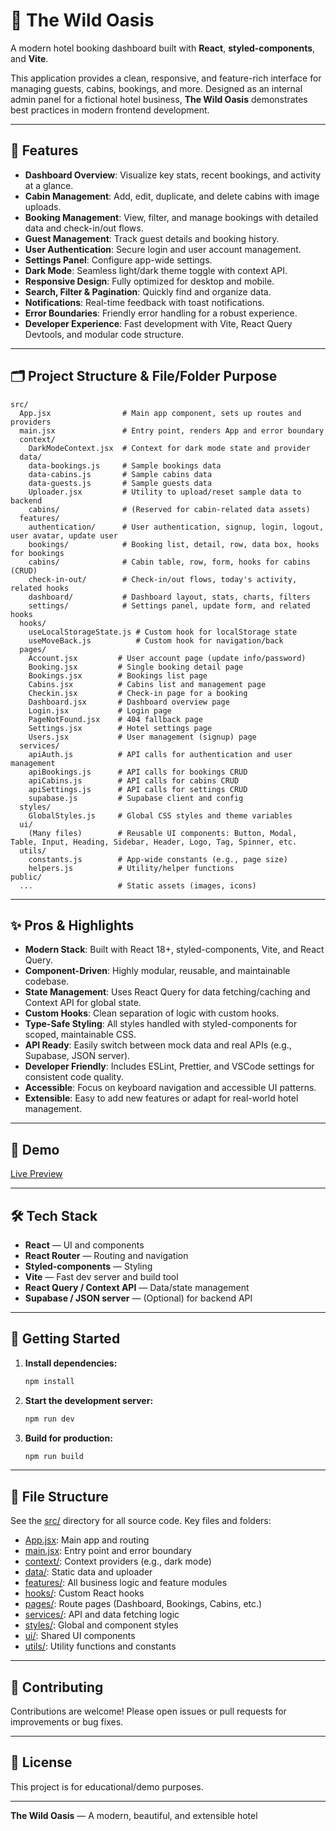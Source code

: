 # 🌴 The Wild Oasis

A modern hotel booking dashboard built with **React**, **styled-components**, and **Vite**.

This application provides a clean, responsive, and feature-rich interface for managing guests, cabins, bookings, and more. Designed as an internal admin panel for a fictional hotel business, **The Wild Oasis** demonstrates best practices in modern frontend development.

---

## 🚀 Features

- **Dashboard Overview**: Visualize key stats, recent bookings, and activity at a glance.
- **Cabin Management**: Add, edit, duplicate, and delete cabins with image uploads.
- **Booking Management**: View, filter, and manage bookings with detailed data and check-in/out flows.
- **Guest Management**: Track guest details and booking history.
- **User Authentication**: Secure login and user account management.
- **Settings Panel**: Configure app-wide settings.
- **Dark Mode**: Seamless light/dark theme toggle with context API.
- **Responsive Design**: Fully optimized for desktop and mobile.
- **Search, Filter & Pagination**: Quickly find and organize data.
- **Notifications**: Real-time feedback with toast notifications.
- **Error Boundaries**: Friendly error handling for a robust experience.
- **Developer Experience**: Fast development with Vite, React Query Devtools, and modular code structure.

---

## 🗂️ Project Structure & File/Folder Purpose

```
src/
  App.jsx                # Main app component, sets up routes and providers
  main.jsx               # Entry point, renders App and error boundary
  context/
    DarkModeContext.jsx  # Context for dark mode state and provider
  data/
    data-bookings.js     # Sample bookings data
    data-cabins.js       # Sample cabins data
    data-guests.js       # Sample guests data
    Uploader.jsx         # Utility to upload/reset sample data to backend
    cabins/              # (Reserved for cabin-related data assets)
  features/
    authentication/      # User authentication, signup, login, logout, user avatar, update user
    bookings/            # Booking list, detail, row, data box, hooks for bookings
    cabins/              # Cabin table, row, form, hooks for cabins (CRUD)
    check-in-out/        # Check-in/out flows, today's activity, related hooks
    dashboard/           # Dashboard layout, stats, charts, filters
    settings/            # Settings panel, update form, and related hooks
  hooks/
    useLocalStorageState.js # Custom hook for localStorage state
    useMoveBack.js          # Custom hook for navigation/back
  pages/
    Account.jsx         # User account page (update info/password)
    Booking.jsx         # Single booking detail page
    Bookings.jsx        # Bookings list page
    Cabins.jsx          # Cabins list and management page
    Checkin.jsx         # Check-in page for a booking
    Dashboard.jsx       # Dashboard overview page
    Login.jsx           # Login page
    PageNotFound.jsx    # 404 fallback page
    Settings.jsx        # Hotel settings page
    Users.jsx           # User management (signup) page
  services/
    apiAuth.js          # API calls for authentication and user management
    apiBookings.js      # API calls for bookings CRUD
    apiCabins.js        # API calls for cabins CRUD
    apiSettings.js      # API calls for settings CRUD
    supabase.js         # Supabase client and config
  styles/
    GlobalStyles.js     # Global CSS styles and theme variables
  ui/
    (Many files)        # Reusable UI components: Button, Modal, Table, Input, Heading, Sidebar, Header, Logo, Tag, Spinner, etc.
  utils/
    constants.js        # App-wide constants (e.g., page size)
    helpers.js          # Utility/helper functions
public/
  ...                   # Static assets (images, icons)
```

---

## ✨ Pros & Highlights

- **Modern Stack**: Built with React 18+, styled-components, Vite, and React Query.
- **Component-Driven**: Highly modular, reusable, and maintainable codebase.
- **State Management**: Uses React Query for data fetching/caching and Context API for global state.
- **Custom Hooks**: Clean separation of logic with custom hooks.
- **Type-Safe Styling**: All styles handled with styled-components for scoped, maintainable CSS.
- **API Ready**: Easily switch between mock data and real APIs (e.g., Supabase, JSON server).
- **Developer Friendly**: Includes ESLint, Prettier, and VSCode settings for consistent code quality.
- **Accessible**: Focus on keyboard navigation and accessible UI patterns.
- **Extensible**: Easy to add new features or adapt for real-world hotel management.

---

## 📸 Demo

[Live Preview](https://the-wild-oasis-sand-beta.vercel.app/)

---

## 🛠️ Tech Stack

- **React** — UI and components
- **React Router** — Routing and navigation
- **Styled-components** — Styling
- **Vite** — Fast dev server and build tool
- **React Query / Context API** — Data/state management
- **Supabase / JSON server** — (Optional) for backend API

---

## 🏁 Getting Started

1. **Install dependencies:**
   ```sh
   npm install
   ```
2. **Start the development server:**
   ```sh
   npm run dev
   ```
3. **Build for production:**
   ```sh
   npm run build
   ```

---

## 📂 File Structure

See the [src/](src/) directory for all source code. Key files and folders:

- [App.jsx](src/App.jsx): Main app and routing
- [main.jsx](src/main.jsx): Entry point and error boundary
- [context/](src/context/): Context providers (e.g., dark mode)
- [data/](src/data/): Static data and uploader
- [features/](src/features/): All business logic and feature modules
- [hooks/](src/hooks/): Custom React hooks
- [pages/](src/pages/): Route pages (Dashboard, Bookings, Cabins, etc.)
- [services/](src/services/): API and data fetching logic
- [styles/](src/styles/): Global and component styles
- [ui/](src/ui/): Shared UI components
- [utils/](src/utils/): Utility functions and constants

---

## 🤝 Contributing

Contributions are welcome! Please open issues or pull requests for improvements or bug fixes.

---

## 📝 License

This project is for educational/demo purposes.

---

**The Wild Oasis** — A modern, beautiful, and extensible hotel

